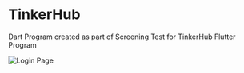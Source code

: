 # TinkerHub
Dart Program created as part of Screening Test for TinkerHub Flutter Program

![Login Page](https://github.com/RahulMahesh62/.PNG)
